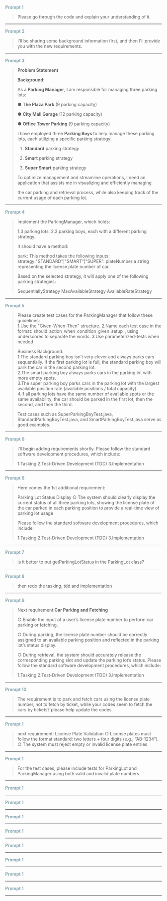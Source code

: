 <span style="color:#89A8B2; font-weight:bold;">Prompt 1</span>

> Please go through the code and explain your understanding of it.

<hr>

<span style="color:#89A8B2; font-weight:bold;">Prompt 2</span>

> I'll be sharing some background information first, and then I'll provide you with the new requirements.

<hr>

<span style="color:#89A8B2; font-weight:bold;">Prompt 3</span>

> **Problem Statement**
>
> **Background**:
>
> As a **Parking Manager**, I am responsible for managing three parking lots:
>
> ● **The Plaza Park** (9 parking capacity)
>
> ● **City Mall Garage** (12 parking capacity)
>
> ● **Office Tower Parking** (9 parking capacity)
>
> I have employed three **Parking Boys** to help manage these parking lots, each utilizing a specific parking strategy:
>
> 1. **Standard** parking strategy
>
> 2. **Smart** parking strategy
>
> 3. **Super Smart** parking strategy
>
> To optimize management and streamline operations, I need an application that assists me in visualizing and efficiently managing 
>
> the car parking and retrieval process, while also keeping track of the current usage of each parking lot.

<hr>

<span style="color:#89A8B2; font-weight:bold;">Prompt 4</span>

> Implement the ParkingManager, which holds:
>
> 1.3 parking lots.
> 2.3 parking boys, each with a different parking strategy.
>
> It should have a method:
>
> park: This method takes the following inputs:
> strategy:"STANDARD"|"SMART"|"SUPER".
> plateNumber:a string representing the license plate number of car.
>
> Based on the selected strategy, it will apply one of the following parking strategies:
>
> SequentiallyStrategy
> MaxAvailableStrategy
> AvailableRateStrategy

<hr>

<span style="color:#89A8B2; font-weight:bold;">Prompt 5</span>

> Please create test cases for the ParkingManager that follow these guidelines:  
> 1.Use the "Given-When-Then" structure. 
> 2.Name each test case in the format: should_action_when_condition_given_setup_, using underscores to separate the words. 
> 3.Use parameterized-tests when needed 
>
> Business Background:  
> 1.The standard parking boy isn’t very clever and always parks cars sequentially. If the first parking lot is full, the standard parking boy will park the car in the second parking lot.  
> 2.The smart parking boy always parks cars in the parking lot with more empty spots.  
> 3.The super parking boy parks cars in the parking lot with the largest available position rate (available positions / total capacity).  
> 4.If all parking lots have the same number of available spots or the same availability, the car should be parked in the first lot, then the second, and then the third.  
>
> Test cases such as SuperParkingBoyTest.java, StandardParkingBoyTest.java, and SmartParkingBoyTest.java serve as good examples.

<hr>

<span style="color:#89A8B2; font-weight:bold;">Prompt 6</span>

> I’ll begin adding requirements shortly. Please follow the standard software development procedures, which include:
>
> 1.Tasking
> 2.Test-Driven Development (TDD)
> 3.Implementation

<hr>

<span style="color:#89A8B2; font-weight:bold;">Prompt 6</span>

> Here comes the 1st additional requirement:
>
> Parking Lot Status Display
> ○ The system should clearly display the current status of all three parking lots, showing the license plate of the car parked 
> in each parking position to provide a real-time view of parking lot usage
>
> Please follow the standard software development procedures, which include:
>
> 1.Tasking
> 2.Test-Driven Development (TDD)
> 3.Implementation

<hr>

<span style="color:#89A8B2; font-weight:bold;">Prompt 7</span>

> is it better to put getParkingLotStatus in the ParkingLot class?

<hr>

<span style="color:#89A8B2; font-weight:bold;">Prompt 8</span>

> then redo the tasking, tdd and implementation

<hr>

<span style="color:#89A8B2; font-weight:bold;">Prompt 9</span>

> Next requirement:**Car Parking and Fetching**
>
> ○ Enable the input of a user’s license plate number to perform car parking or fetching.
>
> ○ During parking, the license plate number should be correctly assigned to an available parking position and reflected in the parking lot’s status display.
>
> ○ During retrieval, the system should accurately release the corresponding parking slot and update the parking lot’s status. Please follow the standard software development procedures, which include:
>
> 1.Tasking 2.Test-Driven Development (TDD) 3.Implementation

<hr>

<span style="color:#89A8B2; font-weight:bold;">Prompt 10</span>

> The requirement is to park and fetch cars using the license plate number, not to fetch by ticket, while your codes seem to fetch the cars by tickets? please help update the codes

<hr>

<span style="color:#89A8B2; font-weight:bold;">Prompt 1</span>

> next requirement:  License Plate Validation ○ License plates must follow the format standard: two letters + four digits (e.g., “AB-1234”). ○ The system must reject empty or invalid license plate entries

<hr>

<span style="color:#89A8B2; font-weight:bold;">Prompt 1</span>

> For the test cases, please include tests for ParkingLot and ParkingManager using both valid and invalid plate numbers.

<hr>

<span style="color:#89A8B2; font-weight:bold;">Prompt 1</span>

> 

<hr>

<span style="color:#89A8B2; font-weight:bold;">Prompt 1</span>

> 

<hr>

<span style="color:#89A8B2; font-weight:bold;">Prompt 1</span>

> 

<hr>

<span style="color:#89A8B2; font-weight:bold;">Prompt 1</span>

> 

<hr>

<span style="color:#89A8B2; font-weight:bold;">Prompt 1</span>

> 

<hr>

<span style="color:#89A8B2; font-weight:bold;">Prompt 1</span>

> 

<hr>

<span style="color:#89A8B2; font-weight:bold;">Prompt 1</span>

> 

<hr>

<span style="color:#89A8B2; font-weight:bold;">Prompt 1</span>

> 

<hr>

